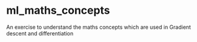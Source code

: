 # ml_maths_concepts
An exercise to understand the maths concepts which are used in Gradient descent and differentiation

